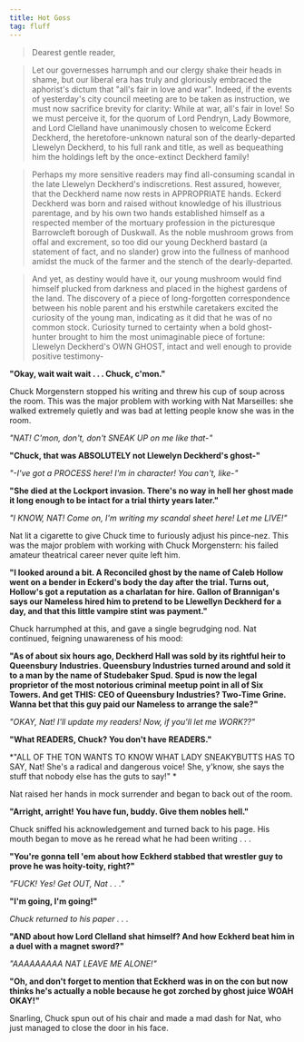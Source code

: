 ```yaml
---
title: Hot Goss
tag: fluff
---
```


> Dearest gentle reader,

> Let our governesses harrumph and our clergy shake their heads in shame, but our liberal era has truly and gloriously embraced the aphorist's dictum that "all's fair in love and war". Indeed, if the events of yesterday's city council meeting are to be taken as instruction, we must now sacrifice brevity for clarity: While at war, all's fair in love! So we must perceive it, for the quorum of Lord Pendryn, Lady Bowmore, and Lord Clelland have unanimously chosen to welcome Eckerd Deckherd, the heretofore-unknown natural son of the dearly-departed Llewelyn Deckherd, to his full rank and title, as well as bequeathing him the holdings left by the once-extinct Deckherd family!

> Perhaps my more sensitive readers may find all-consuming scandal in the late Llewelyn Deckherd's indiscretions. Rest assured, however, that the Deckherd name now rests in APPROPRIATE hands. Eckerd Deckherd was born and raised without knowledge of his illustrious parentage, and by his own two hands established himself as a respected member of the mortuary profession in the picturesque Barrowcleft borough of Duskwall. As the noble mushroom grows from offal and excrement, so too did our young Deckherd bastard (a statement of fact, and no slander) grow into the fullness of manhood amidst the muck of the farmer and the stench of the dearly-departed.

> And yet, as destiny would have it, our young mushroom would find himself plucked from darkness and placed in the highest gardens of the land. The discovery of a piece of long-forgotten correspondence between his noble parent and his erstwhile caretakers excited the curiosity of the young man, indicating as it did that he was of no common stock. Curiosity turned to certainty when a bold ghost-hunter brought to him the most unimaginable piece of fortune: Llewelyn Deckherd's OWN GHOST, intact and well enough to provide positive testimony-

**"Okay, wait wait wait . . . Chuck, c'mon."**

Chuck Morgenstern stopped his writing and threw his cup of soup across the room. This was the major problem with working with Nat Marseilles: she walked extremely quietly and was bad at letting people know she was in the room.

*"NAT! C'mon, don't, don't SNEAK UP on me like that-"*

**"Chuck, that was ABSOLUTELY not Llewelyn Deckherd's ghost-"**

*"-I've got a PROCESS here! I'm in character! You can't, like-"*

**"She died at the Lockport invasion. There's no way in hell her ghost made it long enough to be intact for a trial thirty years later."**

*"I KNOW, NAT! Come on, I'm writing my scandal sheet here! Let me LIVE!"*

Nat lit a cigarette to give Chuck time to furiously adjust his pince-nez. This was the major problem with working with Chuck Morgenstern: his failed amateur theatrical career never quite left him.

**"I looked around a bit. A Reconciled ghost by the name of Caleb Hollow went on a bender in Eckerd's body the day after the trial. Turns out, Hollow's got a reputation as a charlatan for hire. Gallon of Brannigan's says our Nameless hired him to pretend to be Llewellyn Deckherd for a day, and that this little vampire stint was payment."**

Chuck harrumphed at this, and gave a single begrudging nod. Nat continued, feigning unawareness of his mood:

**"As of about six hours ago, Deckherd Hall was sold by its rightful heir to Queensbury Industries. Queensbury Industries turned around and sold it to a man by the name of Studebaker Spud. Spud is now the legal proprietor of the most notorious criminal meetup point in all of Six Towers. And get THIS: CEO of Queensbury Industries? Two-Time Grine. Wanna bet that this guy paid our Nameless to arrange the sale?"**

*"OKAY, Nat! I'll update my readers! Now, if you'll let me WORK??"*

**"What READERS, Chuck? You don't have READERS."**

*"ALL OF THE TON WANTS TO KNOW WHAT LADY SNEAKYBUTTS HAS TO SAY, Nat! She's a radical and dangerous voice! She, y'know, she says the stuff that nobody else has the guts to say!" *

Nat raised her hands in mock surrender and began to back out of the room.

**"Arright, arright! You have fun, buddy. Give them nobles hell."**

Chuck sniffed his acknowledgement and turned back to his page. His mouth began to move as he reread what he had been writing . . .

**"You're gonna tell 'em about how Eckherd stabbed that wrestler guy to prove he was hoity-toity, right?"**

*"FUCK! Yes! Get OUT, Nat . . ."*

**"I'm going, I'm going!"**

*Chuck returned to his paper . . .*

**"AND about how Lord Clelland shat himself? And how Eckherd beat him in a duel with a magnet sword?"**

*"AAAAAAAAA NAT LEAVE ME ALONE!"*

**"Oh, and don't forget to mention that Eckherd was in on the con but now thinks he's actually a noble because he got zorched by ghost juice WOAH OKAY!"**

Snarling, Chuck spun out of his chair and made a mad dash for Nat, who just managed to close the door in his face.